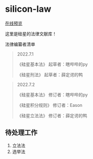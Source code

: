 # silicon-law

[在线预览](https://law.siliconbio.top/)

这里是硅星的法律文献库！

法律编纂者清单

>2022.7.1
>
>《硅星基本法》 起草者：瞎哔哔的py
>
>《硅星刑法》 起草者：薛定谔的鸭

>2022.7.2
>
>《硅星基本法》 修订者：瞎哔哔的py
>
>《硅星积分规则》 修订者：Eason
>
>《硅星立法法》 修订者：薛定谔的鸭

## 待处理工作

1. 立法法
2. 选举法
